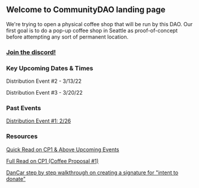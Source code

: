 ## Welcome to CommunityDAO landing page

We're trying to open a physical coffee shop that will be run by this DAO. Our first goal is to do a pop-up coffee shop in Seattle as proof-of-concept before attempting any sort of permanent location.

### [Join the discord!](https://discord.gg/hevjce3S9b)

### Key Upcoming Dates & Times

Distribution Event #2 - 3/13/22

Distribution Event #3 - 3/20/22

### Past Events

[Distribution Event #1: 2/26](https://docs.google.com/spreadsheets/d/1RO9oqMrQcMmCvrP-Tq09Nm_V-blnLENaYJLLhb8AWng/edit#gid=1181064540)

### Resources
[Quick Read on CP1 & Above Upcoming Events](https://docs.google.com/document/d/12oDZ1HTVkYquvrQUGqkzeplffgPU4LEKFMdI6s_EQFY/edit?usp=sharing)

[Full Read on CP1 (Coffee Proposal #1)](https://docs.google.com/document/d/1UIysvAvpglkPawQkUQSz19a-H8HeZ5zLCNNwWm-K_pU/edit)

[DanCar step by step walkthrough on creating a signature for "intent to donate"](https://youtu.be/yGZHDrl-oOU)
